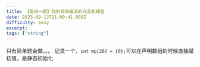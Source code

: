 ```yaml
---
title: 【每日一题】找到频率最高的元音和辅音
date: 2025-09-13T11:00:41.889Z
difficulty: easy
excerpt: 
tags: ["string"]
---
```


只有简单题会做。。。
记录一个，`int mp[26] = {0};`可以在声明数组的时候直接赋初值，是静态初始化